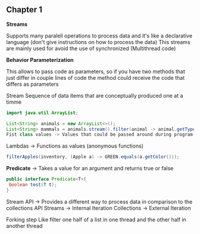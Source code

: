 ## **Chapter 1**

**Streams**

Supports many paralell operations to process data and it's like a declarative language (don't give instructions on how to process the data) This streams are mainly used for avoid the use of synchronized (Multithread code)

**Behavior Parameterization**

This allows to pass code as parameters, so if you have two methods that just differ in couple lines of code the method could receive the code that differs as parameters

Stream Sequence of data items that are conceptually produced one at a timme
```java
import java.util.ArrayList;

List<String> animals = new ArrayList<>();
List<String> mammals = animals.stream().filter(animal -> animal.getType() == "mammal");
Fist class values -> Values that could be passed around during program execution
```
Lambdas -> Functions as values (anonymous functions)
```java
filterApples(inventory, (Apple a) -> GREEN.equals(a.getColor()));
```
**Predicate** -> Takes a value for an argument and returns true or false
```java
public interface Predicate<T>{
 boolean test(T t);
}
```
Stream API -> Provides a different way to process data in comparison to the collections API Streams -> Internal Iteration Collections -> External Iteration

Forking step Like filter one half of a list in one thread and the other half in another thread
